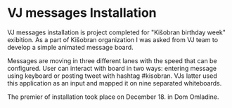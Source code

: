 VJ messages Installation
========================

VJ messages installation is project completed for "Kišobran birthday week" exibition. As a part of Kišobran organization I was asked from VJ team to develop a simple animated message board. 

Messages are moving in three different lanes with the speed that can be configured. User can interact with board in two ways: entering message using keyboard or posting tweet with hashtag #kisobran. VJs latter used this application as an input and mapped it on nine separated whiteboards. 

The premier of installation took place on December 18. in Dom Omladine.
